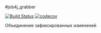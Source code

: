 #job4j_grabber

[![Build Status](https://travis-ci.org/EkaterinaKalashnikova/job4j_grabber.svg?branch=master)](https://travis-ci.org/EkaterinaKalashnikova/job4j_grabber)
[![codecov](https://codecov.io/gh/EkaterinaKalashnikova/job4j_grabber/branch/main/graph/badge.svg)](https://codecov.io/gh/EkaterinaKalashnikova/job4j_grabber)

Объединение зафиксированных измененей

